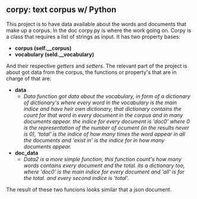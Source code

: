 ## corpy: text corpus w/ Python

This project is to have data available about the words and documents that make up a corpus.
In the doc corpy.py is where the work going on. 
Corpy is a class that requires a list of strings as input. It has two property bases:
- **corpus (self.__corpus)**
- **vocabulary (seld.__vocabulary)**

And their respective *getters* and *setters*.
The relevant part of the project is about got data from the corpus, the functions or property's that are in charge of that are:
- **data** 
  - *Data function got data about the vocabulary, in form of a dictionary of dictionary's where every word in the vocabulary is the main indice and have heir own dictionary, that dictionary contains the count for that word in every document in the corpus and in many documents appear. the indice for every document is 'doc0' where 0 is the representation of the number of ocument (in the results never is 0), 'total' is the indice of how many times the word appear in all the documents  and 'exist in' is the indice for in how many documents appear.*
- **doc_data**
  - *Data2 is a more simple function, this function count's how many words contains every document and the total. its a dictionary too, where 'doc0' is the main indice for every document and 'all' is for the total. and every second indice is 'total'.* 

The result of these two funcions looks similar that a json document.
